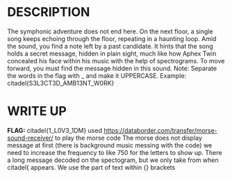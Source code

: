 # DESCRIPTION 

The symphonic adventure does not end here. On the next floor, a single song keeps echoing through the floor, repeating in a haunting loop. Amid the sound, you find a note left by a past candidate. It hints that the song holds a secret message, hidden in plain sight, much like how Aphex Twin concealed his face within his music with the help of spectrograms.
To move forward, you must find the message hidden in this sound. Note: Separate the words in the flag with _ and make it UPPERCASE. Example: citadel{S3L3CT3D_AMB13NT_W0RK}

# WRITE UP 
**FLAG:** citadel{1_L0V3_1DM}
used https://databorder.com/transfer/morse-sound-receiver/ to play the morse code
The morse does not display message at first (there is background music messing with the code) we need to increase the frequency to like 750 for the letters to show up.
There a long message decoded on the spectogram, but we only take from when citadel{ appears. We use the part of text within {} brackets
